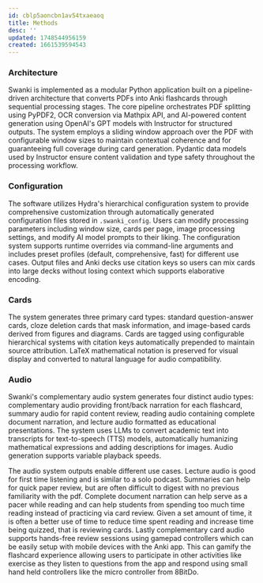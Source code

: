 ```yaml
---
id: cblp5aoncbn1av54txaeaoq
title: Methods
desc: ''
updated: 1748544956159
created: 1661539594543
---
```


### Architecture

Swanki is implemented as a modular Python application built on a pipeline-driven architecture that converts PDFs into Anki flashcards through sequential processing stages. The core pipeline orchestrates PDF splitting using PyPDF2, OCR conversion via Mathpix API, and AI-powered content generation using OpenAI's GPT models with Instructor for structured outputs. The system employs a sliding window approach over the PDF with configurable window sizes to maintain contextual coherence and for guaranteeing full coverage during card generation. Pydantic data models used by Instructor ensure content validation and type safety throughout the processing workflow.

### Configuration

The software utilizes Hydra's hierarchical configuration system to provide comprehensive customization through automatically generated configuration files stored in `.swanki_config`. Users can modify processing parameters including window size, cards per page, image processing settings, and modify AI model prompts to their liking. The configuration system supports runtime overrides via command-line arguments and includes preset profiles (default, comprehensive, fast) for different use cases. Output files and Anki decks use citation keys so users can mix cards into large decks without losing context which supports elaborative encoding.

### Cards

The system generates three primary card types: standard question-answer cards, cloze deletion cards that mask information, and image-based cards derived from figures and diagrams. Cards are tagged using configurable hierarchical systems with citation keys automatically prepended to maintain source attribution. LaTeX mathematical notation is preserved for visual display and converted to natural language for audio compatibility.

### Audio

Swanki's complementary audio system generates four distinct audio types: complementary audio providing front/back narration for each flashcard, summary audio for rapid content review, reading audio containing complete document narration, and lecture audio formatted as educational presentations. The system uses LLMs to convert academic text into transcripts for text-to-speech (TTS) models, automatically humanizing mathematical expressions and adding descriptions for images. Audio generation supports variable playback speeds.

The audio system outputs enable different use cases. Lecture audio is good for first time listening and is similar to a solo podcast. Summaries can help for quick paper review, but are often difficult to digest with no previous familiarity with the pdf. Complete document narration can help serve as a pacer while reading and can help students from spending too much time reading instead of practicing via card review. Given a set amount of time, it is often a better use of time to reduce time spent reading and increase time being quizzed, that is reviewing cards. Lastly complementary card audio supports hands-free review sessions using gamepad controllers which can be easily setup with mobile devices with the Anki app. This can gamify the flashcard experience allowing users to participate in other activities like exercise as they listen to questions from the app and respond using small hand held controllers like the micro controller from 8BitDo.
